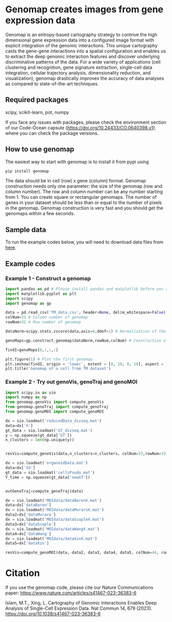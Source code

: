 # Genomap creates images from gene expression data

Genomap is an entropy-based cartography strategy to contrive the high dimensional gene expression data into a configured image format with explicit integration of the genomic interactions. This unique cartography casts the gene-gene interactions into a spatial configuration and enables us to extract the deep genomic interaction features and discover underlying discriminative patterns of the data. For a wide variety of applications (cell clustering and recognition, gene signature extraction, single-cell data integration, cellular trajectory analysis, dimensionality reduction, and visualization), genomap drastically improves the accuracy of data analyses as compared to state-of-the-art techniques.

## Required packages

scipy, scikit-learn, pot, numpy

If you face any issues with packages, please check the environment section of our Code-Ocean capsule (https://doi.org/10.24433/CO.0640398.v1), where you can check the package versions.

## How to use genomap

The easiest way to start with genomap is to install it from pypi using 

```python
pip install genomap
```
The data should be in cell (row) x gene (column) format. Genomap construction needs only one parameter: the size of the genomap (row and column number). The row and column number can be any number starting from 1. You can create square or rectangular genomaps. The number of genes in your dataset should be less than or equal to the number of pixels in the genomap. Genomap construction is very fast and you should get the genomaps within a few seconds.

## Sample data

To run the example codes below, you will need to download data files from [here](https://drive.google.com/drive/folders/1xq3bBgVP0NCMD7bGTXit0qRkL8fbutZ6?usp=drive_link).

## Example codes

### Example 1 - Construct a genomap

```python
import pandas as pd # Please install pandas and matplotlib before you run this example
import matplotlib.pyplot as plt
import scipy
import genomap as gp

data = pd.read_csv('TM_data.csv', header=None, delim_whitespace=False)
colNum=31 # Column number of genomap
rowNum=31 # Row number of genomap

dataNorm=scipy.stats.zscore(data,axis=0,ddof=1) # Normalization of the data

genoMaps=gp.construct_genomap(dataNorm,rowNum,colNum) # Construction of genomaps

findI=genoMaps[0,:,:,:]

plt.figure(1) # Plot the first genomap
plt.imshow(findI, origin = 'lower', extent = [0, 10, 0, 10], aspect = 1)
plt.title('Genomap of a cell from TM dataset')
```

### Example 2 - Try out genoVis, genoTraj and genoMOI

```python
import scipy.io as sio
import numpy as np
from genomap.genoVis import compute_genoVis
from genomap.genoTraj import compute_genoTraj
from genomap.genoMOI import compute_genoMOI

dx = sio.loadmat('reducedData_divseq.mat')
data=dx['X']
gt_data = sio.loadmat('GT_divseq.mat')
y = np.squeeze(gt_data['GT'])
n_clusters = len(np.unique(y))


resVis=compute_genoVis(data,n_clusters=n_clusters, colNum=33,rowNum=33)

dx = sio.loadmat('organoidData.mat')
data=dx['X3']
gt_data = sio.loadmat('cellsPsudo.mat')
Y_time = np.squeeze(gt_data['newGT'])


outGenoTraj=compute_genoTraj(data)

dx = sio.loadmat('MOIdata/dataBaronX.mat')
data=dx['dataBaron']
dx = sio.loadmat('MOIdata/dataMuraroX.mat')
data2=dx['dataMuraro']
dx = sio.loadmat('MOIdata/dataScapleX.mat')
data3=dx['dataScaple']
dx = sio.loadmat('MOIdata/dataWangX.mat')
data4=dx['dataWang']
dx = sio.loadmat('MOIdata/dataXinX.mat')
data5=dx['dataXin']

resVis=compute_genoMOI(data, data2, data3, data4, data5, colNum=44, rowNum=44)
```

# Citation

If you use the genomap code, please cite our Nature Communications paper: https://www.nature.com/articles/s41467-023-36383-6

Islam, M.T., Xing, L. Cartography of Genomic Interactions Enables Deep Analysis of Single-Cell Expression Data. Nat Commun 14, 679 (2023). https://doi.org/10.1038/s41467-023-36383-6




